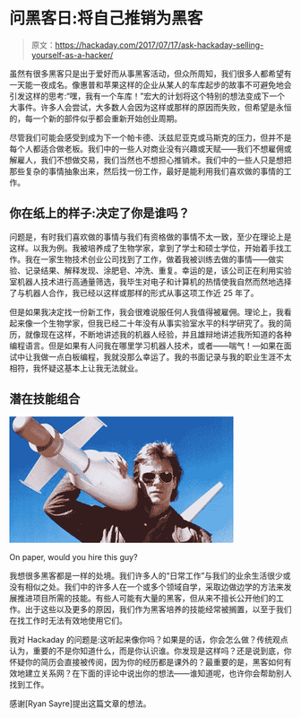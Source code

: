 # 问黑客日:将自己推销为黑客

> 原文：<https://hackaday.com/2017/07/17/ask-hackaday-selling-yourself-as-a-hacker/>

虽然有很多黑客只是出于爱好而从事黑客活动，但众所周知，我们很多人都希望有一天能一夜成名。像惠普和苹果这样的企业从某人的车库起步的故事不可避免地会引发这样的思考:“嘿，我有一个车库！”宏大的计划将这个特别的想法变成下一个大事件。许多人会尝试，大多数人会因为这样或那样的原因而失败，但希望是永恒的，每一个新的部件似乎都会重新开始创业周期。

尽管我们可能会感受到成为下一个帕卡德、沃兹尼亚克或马斯克的压力，但并不是每个人都适合做老板。我们中的一些人对商业没有兴趣或天赋——我们不想雇佣或解雇人，我们不想做交易，我们当然也不想担心推销术。我们中的一些人只是想把那些复杂的事情抽象出来，然后找一份工作，最好是能利用我们喜欢做的事情的工作。

## 你在纸上的样子:决定了你是谁吗？

问题是，有时我们喜欢做的事情与我们有资格做的事情不太一致，至少在理论上是这样。以我为例。我被培养成了生物学家，拿到了学士和硕士学位，开始着手找工作。我在一家生物技术创业公司找到了工作，做着我被训练去做的事情——做实验、记录结果、解释发现、涂肥皂、冲洗、重复。幸运的是，该公司正在利用实验室机器人技术进行高通量筛选，我毕生对电子和计算机的热情使我自然而然地选择了与机器人合作，我已经以这样或那样的形式从事这项工作近 25 年了。

但是如果我决定找一份新工作，我会很难说服任何人我值得被雇佣。理论上，我看起来像一个生物学家，但我已经二十年没有从事实验室水平的科学研究了。我的简历，就像现在这样，不断地讲述我的机器人经验，并且雄辩地讲述我所知道的各种编程语言。但是如果有人问我在哪里学习机器人技术，或者——喘气！—如果在面试中让我做一点白板编程，我就没那么幸运了。我的书面记录与我的职业生涯不太相符，我怀疑这基本上让我无法就业。

## 潜在技能组合

![](img/63c2cea2089e0cbbed292523e863ed2e.png)

On paper, would you hire this guy?

我想很多黑客都是一样的处境。我们许多人的“日常工作”与我们的业余生活很少或没有相似之处。我们中的许多人在一个或多个领域自学，采取边做边学的方法来发展推进项目所需的技能。有些人可能有大量的黑客，但从来不擅长公开他们的工作。出于这些以及更多的原因，我们作为黑客培养的技能经常被搁置，以至于我们在找工作时无法有效地使用它们。

我对 Hackaday 的问题是:这听起来像你吗？如果是的话，你会怎么做？传统观点认为，重要的不是你知道什么，而是你认识谁。你发现是这样吗？还是说到底，你怀疑你的简历会直接被传阅，因为你的经历都是课外的？最重要的是，黑客如何有效地建立关系网？在下面的评论中说出你的想法——谁知道呢，也许你会帮助别人找到工作。

感谢[Ryan Sayre]提出这篇文章的想法。